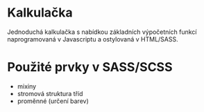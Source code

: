 # Kalkulačka

Jednoduchá kalkulačka s nabídkou základních výpočetních funkcí naprogramovaná v Javascriptu a ostylovaná v HTML/SASS.

# Použité prvky v SASS/SCSS
- mixiny
- stromová struktura tříd
- proměnné (určení barev)
